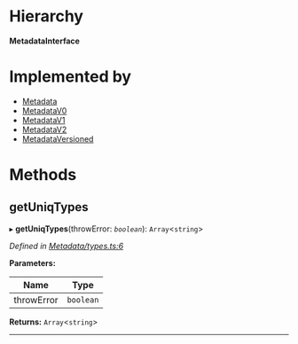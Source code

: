 

# Hierarchy

**MetadataInterface**

# Implemented by

* [Metadata](../classes/_metadata_metadata_.metadata.md)
* [MetadataV0](../classes/_metadata_v0_metadata_.metadatav0.md)
* [MetadataV1](../classes/_metadata_v1_metadata_.metadatav1.md)
* [MetadataV2](../classes/_metadata_v2_metadata_.metadatav2.md)
* [MetadataVersioned](../classes/_metadata_metadataversioned_.metadataversioned.md)

# Methods

<a id="getuniqtypes"></a>

##  getUniqTypes

▸ **getUniqTypes**(throwError: *`boolean`*): `Array`<`string`>

*Defined in [Metadata/types.ts:6](https://github.com/polkadot-js/api/blob/26d01aa/packages/types/src/Metadata/types.ts#L6)*

**Parameters:**

| Name | Type |
| ------ | ------ |
| throwError | `boolean` |

**Returns:** `Array`<`string`>

___

